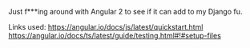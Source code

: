 Just f***ing around with Angular 2 to see if it can add to my Django fu.


Links used:
https://angular.io/docs/js/latest/quickstart.html
https://angular.io/docs/ts/latest/guide/testing.html#!#setup-files
